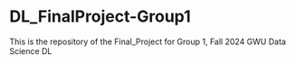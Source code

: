 # DL_FinalProject-Group1
This is the repository of the Final_Project for Group 1, Fall 2024 GWU Data Science DL
